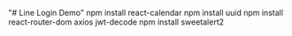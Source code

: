 "# Line Login Demo"
npm install react-calendar
npm install uuid
npm install react-router-dom axios jwt-decode
npm install sweetalert2
